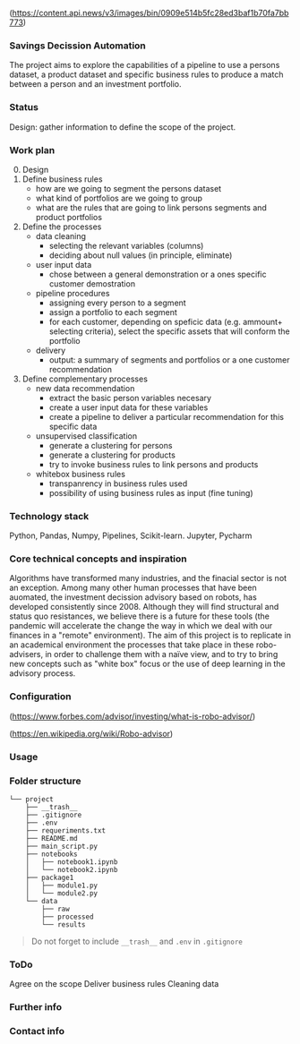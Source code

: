 (https://content.api.news/v3/images/bin/0909e514b5fc28ed3baf1b70fa7bb773)
### **Savings Decission Automation** 
The project aims to explore the capabilities of a pipeline to use a persons dataset, a product dataset and specific business rules to produce a match between a person and an investment portfolio.

### **Status**
Design: gather information to define the scope of the project.

### **Work plan**
0. Design
1. Define business rules
    - how are we going to segment the persons dataset
    - what kind of portfolios are we going to group
    - what are the rules that are going to link persons segments and product portfolios 
2. Define the processes
    - data cleaning
        - selecting the relevant variables (columns)
        - deciding about null values (in principle, eliminate)
    - user input data
        - chose between a general demonstration or a ones specific customer demostration
    - pipeline procedures
        - assigning every person to a segment
        - assign a portfolio to each segment
        - for each customer, depending on speficic data (e.g. ammount+ selecting criteria), select the specific assets that will conform the portfolio
    - delivery
        - output: a summary of segments and portfolios or a one customer recommendation
3. Define complementary processes
    - new data recommendation
        - extract the basic person variables necesary
        - create a user input data for these variables
        - create a pipeline to deliver a particular recommendation for this specific data
     - unsupervised classification
        - generate a clustering for persons
        - generate a clustering for products
        - try to invoke business rules to link persons and products
     - whitebox business rules
        - transpanrency in business rules used
        - possibility of using business rules as input (fine tuning)

### **Technology stack**
Python, Pandas, Numpy, Pipelines, Scikit-learn.
Jupyter, Pycharm

### **Core technical concepts and inspiration**
Algorithms have transformed many industries, and the finacial sector is not an exception. Among many other human processes that have been auomated, the investment decission advisory based on robots, has developed consistently since 2008. 
Although they will find structural and status quo resistances, we believe there is a future for these tools (the pandemic will accelerate the change the way in which we deal with our finances in a "remote" environment).
The aim of this project is to replicate in an academical environment the processes that take place in these robo-advisers, in order to challenge them with a naïve view, and to try to bring new concepts such as "white box" focus or the use of deep learning in the advisory process. 

### **Configuration**
 (https://www.forbes.com/advisor/investing/what-is-robo-advisor/)
 
 
 (https://en.wikipedia.org/wiki/Robo-advisor)

### **Usage**
 

### **Folder structure**
```
└── project
    ├── __trash__
    ├── .gitignore
    ├── .env
    ├── requeriments.txt
    ├── README.md
    ├── main_script.py
    ├── notebooks
    │   ├── notebook1.ipynb
    │   └── notebook2.ipynb
    ├── package1
    │   ├── module1.py
    │   └── module2.py
    └── data
        ├── raw
        ├── processed
        └── results
```

> Do not forget to include `__trash__` and `.env` in `.gitignore` 

### **ToDo**
Agree on the scope
Deliver business rules
Cleaning data

### **Further info**
 

### **Contact info**
 


